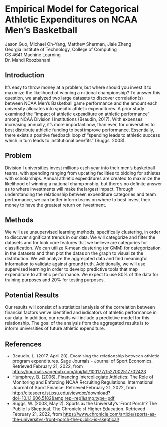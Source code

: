 # Empirical Model for Categorical Athletic Expenditures on NCAA Men’s Basketball
Jason Guo, Michael Oh-Yang, Matthew Sherman, Jiale Zheng \
Georgia Institute of Technology, College of Computing \
CS 4641 Machine Learning \
Dr. Mahdi Roozbahani
<br />

## Introduction
It’s easy to throw money at a problem, but where should you invest it to maximize the likelihood of winning a national championship? To answer this question, we analyzed two large datasets to discover correlation(s) between NCAA Men’s Basketball game performance and the amount each university allocates into specific athletic expenditures. A prior study examined the “impact of athletic expenditure on athletic performance” among NCAA Division I Institutions (Beaudin, 2017). With expenses increasing annually, it’s more important now, than ever, for universities to best distribute athletic funding to best improve performance. Essentially, there exists a positive feedback loop of “spending leads to athletic success which in turn leads to institutional benefits” (Suggs, 2003).

## Problem
Division I universities invest millions each year into their men’s basketball teams, with spending ranging from updating facilities to bidding for athletes with scholarships. Annual athletic expenditures are created to maximize the likelihood of winning a national championship, but there’s no definite answer as to where investments will make the largest impact. Through understanding the relationship between expenditure categories and team performance, we can better inform teams on where to best invest their money to have the greatest return on investment.

## Methods
We will use unsupervised learning methods, specifically clustering, in order to discover significant trends in our data. We will categorize and filter the datasets and for look core features that we believe are categories for classification. We can utilize K-mean clustering (or GMM) for categorization in the datasets and then plot the datas on the graph to visualize the distribution.  We will analyze the aggregated data and find meaningful information to validate against ground truth.
Additionally, we will use supervised learning in order to develop predictive tools that map expenditure to athletic performance. We expect to use 80% of the data for training purposes and 20% for testing purposes. 


## Potential Results
Our results will consist of a statistical analysis of the correlation between financial factors we’ve identified and indicators of athletic performance in our data. In addition, our results will include a predictive model for this relationship. The goal of the analysis from the aggregated results is to inform universities of future athletic expenditure.

## References 
- Beaudin, L. (2017, April 20). Examining the relationship between athletic program expenditures. Sage Journals - Journal of Sport Economics. Retrieved February 21, 2022, from https://journals.sagepub.com/doi/full/10.1177/1527002517702423 
- Humphrey, B. (2006). Financing Intercollegiate Athletics: The Role of Monitoring and Enforcing NCAA Recruiting Regulations. International Journal of Sport Finance. Retrieved February 21, 2022, from http://citeseerx.ist.psu.edu/viewdoc/download?doi=10.1.1.606.5182&amp;rep=rep1&amp;type=pdf 
- Suggs, W. (2003, May 2). Sports as the University’s ‘Front Porch’? The Public Is Skeptical. The Chronicle of Higher Education. Retrieved February 21, 2022, from https://www.chronicle.com/article/sports-as-the-universitys-front-porch-the-public-is-skeptical/ 





